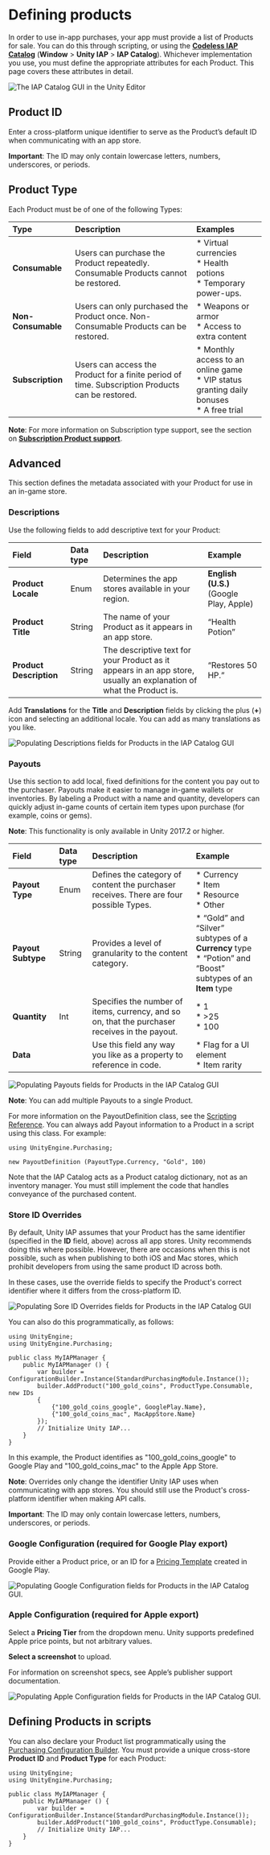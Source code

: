 # Defining products

In order to use in-app purchases, your app must provide a list of Products for sale. You can do this through scripting, or using the [**Codeless IAP Catalog**](UnityIAPCodelessIAP) (__Window__ &gt; __Unity IAP__ &gt; __IAP Catalog__). Whichever implementation you use, you must define the appropriate attributes for each Product. This page covers these attributes in detail.

![The **IAP Catalog** GUI in the Unity Editor](images/IAPCatalogGUI.png)

## Product ID
Enter a cross-platform unique identifier to serve as the Product’s default ID when communicating with an app store. 

**Important**: The ID may only contain lowercase letters, numbers, underscores, or periods.

## Product Type
Each Product must be of one of the following Types:

| **Type** | **Description** | **Examples** |
|:---|:---|:---|
|__Consumable__| Users can purchase the Product repeatedly. Consumable Products cannot be restored. | * Virtual currencies <br/> * Health potions <br/> * Temporary power-ups. |
|__Non-Consumable__| Users can only purchased the Product once. Non-Consumable Products can be restored. | * Weapons or armor <br/> * Access to extra content|
|__Subscription__|Users can access the Product for a finite period of time. Subscription Products can be restored. | * Monthly access to an online game <br/> * VIP status granting daily bonuses <br/> * A free trial |

**Note**: For more information on Subscription type support, see the section on [**Subscription Product support**](UnityIAPSubscriptionProducts).

## Advanced
This section defines the metadata associated with your Product for use in an in-game store.

### Descriptions
Use the following fields to add descriptive text for your Product:

| **Field** | **Data type** | **Description** | **Example** |
|:---|:---|:---|:---|
| __Product Locale__ | Enum | Determines the app stores available in your region. | **English (U.S.)** (Google Play, Apple) |
| __Product Title__ | String | The name of your Product as it appears in an app store. | “Health Potion” |
| __Product Description__ | String | The descriptive text for your Product as it appears in an app store, usually an explanation of what the Product is. | “Restores 50 HP.” | 

Add __Translations__ for the __Title__ and __Description__ fields by clicking the plus (__+__) icon and selecting an additional locale. You can add as many translations as you like.

![Populating **Descriptions** fields for Products in the **IAP Catalog** GUI](images/ProductDescription.png)

### Payouts
Use this section to add local, fixed definitions for the content you pay out to the purchaser. Payouts make it easier to manage in-game wallets or inventories. By labeling a Product with a name and quantity, developers can quickly adjust in-game counts of certain item types upon purchase (for example, coins or gems).

**Note**: This functionality is only available in Unity 2017.2 or higher. 

| **Field** | **Data type** | **Description** | **Example** |
|:---|:---|:---|:---|
| __Payout Type__ | Enum | Defines the category of content the purchaser receives. There are four possible Types. | * Currency <br/> * Item<br/> * Resource <br/> * Other|
| __Payout Subtype__ | String | Provides a level of granularity to the content category. |* “Gold” and “Silver” subtypes of a __Currency__ type <br/> * “Potion” and “Boost” subtypes of an __Item__ type |
| __Quantity__ | Int | Specifies the number of items, currency, and so on, that the purchaser receives in the payout. | * 1 <br/> * &gt;25<br/>* 100|
| __Data__ | | Use this field any way you like as a property to reference in code. | * Flag for a UI element<br/> * Item rarity |  

![Populating **Payouts** fields for Products in the **IAP Catalog** GUI](images/Payouts.png)

**Note**: You can add multiple Payouts to a single Product. 

For more information on the PayoutDefinition class, see the [Scripting Reference](xref:UnityEngine.Purchasing.PayoutDefinition). You can always add Payout information to a Product in a script using this class. For example:

```
using UnityEngine.Purchasing;

new PayoutDefinition (PayoutType.Currency, "Gold", 100)
```

Note that the IAP Catalog acts as a Product catalog dictionary, not as an inventory manager. You must still implement the code that handles conveyance of the purchased content. 

### Store ID Overrides
By default, Unity IAP assumes that your Product has the same identifier (specified in the **ID** field, above) across all app stores. Unity recommends doing this where possible. However, there are occasions when this is not possible, such as when publishing to both iOS and Mac stores, which prohibit developers from using the same product ID across both.

In these cases, use the override fields to specify the Product's correct identifier where it differs from the cross-platform ID.

![Populating **Sore ID Overrides** fields for Products in the **IAP Catalog** GUI](images/StoreOverrides.png)

You can also do this programmatically, as follows:

````
using UnityEngine;
using UnityEngine.Purchasing;

public class MyIAPManager {
    public MyIAPManager () {
        var builder = ConfigurationBuilder.Instance(StandardPurchasingModule.Instance());
        builder.AddProduct("100_gold_coins", ProductType.Consumable, new IDs
        {
            {"100_gold_coins_google", GooglePlay.Name},
            {"100_gold_coins_mac", MacAppStore.Name}
        });
        // Initialize Unity IAP...
    }
}
````

In this example, the Product identifies as "100_gold_coins_google" to Google Play and "100_gold_coins_mac" to the Apple App Store.

**Note**: Overrides only change the identifier Unity IAP uses when communicating with app stores. You should still use the Product's cross-platform identifier when making API calls.

**Important**: The ID may only contain lowercase letters, numbers, underscores, or periods. 

### Google Configuration (required for Google Play export)
Provide either a Product price, or an ID for a [Pricing Template](https://support.google.com/googleplay/android-developer/answer/6334373) created in Google Play.

![Populating **Google Configuration** fields for Products in the **IAP Catalog** GUI.](images/GoogleConfig.png)

### Apple Configuration (required for Apple export)
Select a **Pricing Tier** from the dropdown menu. Unity supports predefined Apple price points, but not arbitrary values.

__Select a screenshot__ to upload. 

For information on screenshot specs, see Apple’s publisher support documentation.

![Populating **Apple Configuration** fields for Products in the **IAP Catalog** GUI.](images/AppleConfig.png)

## Defining Products in scripts
You can also declare your Product list programmatically using the [Purchasing Configuration Builder](xref:UnityEngine.Purchasing.ConfigurationBuilder). You must provide a unique cross-store __Product ID__ and __Product Type__ for each Product:

````
using UnityEngine;
using UnityEngine.Purchasing;

public class MyIAPManager {
    public MyIAPManager () {
        var builder = ConfigurationBuilder.Instance(StandardPurchasingModule.Instance());
        builder.AddProduct("100_gold_coins", ProductType.Consumable);
        // Initialize Unity IAP...
    }
}
````


